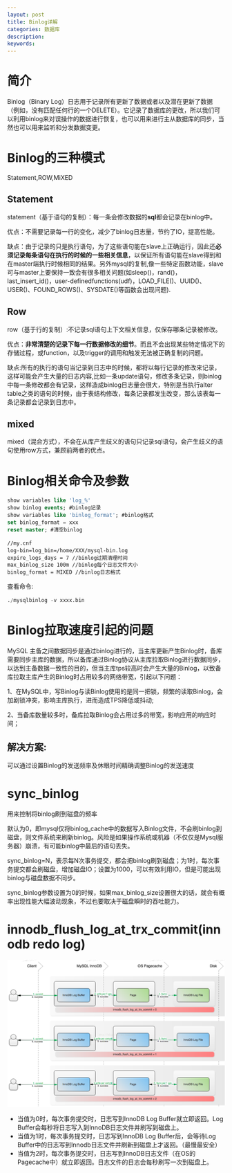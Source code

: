 ```yaml
---
layout: post
title: Binlog详解
categories: 数据库
description: 
keywords: 
---
```



# 简介

Binlog（Binary Log）日志用于记录所有更新了数据或者以及潜在更新了数据（例如，没有匹配任何行的一个DELETE）。它记录了数据库的更改，所以我们可以利用binlog来对误操作的数据进行恢复，也可以用来进行主从数据库的同步，当然也可以用来监听和分发数据变更。



# Binlog的三种模式

Statement,ROW,MiXED

## Statement

statement（基于语句的复制）：每一条会修改数据的**sql**都会记录在binlog中。

优点：不需要记录每一行的变化，减少了binlog日志量，节约了IO，提高性能。

缺点：由于记录的只是执行语句，为了这些语句能在slave上正确运行，因此还**必须记录每条语句在执行的时候的一些相关信息**，以保证所有语句能在slave得到和在master端执行时候相同的结果。另外mysql的复制,像一些特定函数功能，slave可与master上要保持一致会有很多相关问题(如sleep()，rand()，last_insert_id()，user-definedfunctions(udf)，LOAD_FILE()、UUID()、USER()、FOUND_ROWS()、SYSDATE()等函数会出现问题).

## Row

row（基于行的复制）:不记录sql语句上下文相关信息，仅保存哪条记录被修改。

优点：**非常清楚的记录下每一行数据修改的细节**。而且不会出现某些特定情况下的存储过程，或function，以及trigger的调用和触发无法被正确复制的问题。

缺点:所有的执行的语句当记录到日志中的时候，都将以每行记录的修改来记录，这样可能会产生大量的日志内容,比如一条update语句，修改多条记录，则binlog中每一条修改都会有记录，这样造成binlog日志量会很大，特别是当执行alter table之类的语句的时候，由于表结构修改，每条记录都发生改变，那么该表每一条记录都会记录到日志中。

## mixed

mixed（混合方式），不会在从库产生歧义的语句只记录sql语句，会产生歧义的语句使用row方式，兼顾前两者的优点。



# Binlog相关命令及参数
```sql
show variables like 'log_%'
show binlog events; #binlog记录
show variables like 'binlog_format'; #binlog格式
set binlog_format = xxx
reset master; #清空binlog
```

```xml
//my.cnf
log-bin=log_bin=/home/XXX/mysql-bin.log
expire_logs_days = 7 //binlog过期清理时间
max_binlog_size 100m //binlog每个日志文件大小
binlog_format = MIXED //binlog日志格式
```

查看命令:
```sql
./mysqlbinlog -v xxxx.bin
```




# Binlog拉取速度引起的问题

MySQL 主备之间数据同步是通过binlog进行的，当主库更新产生Binlog时，备库需要同步主库的数据，所以备库通过Binlog协议从主库拉取Binlog进行数据同步，以达到主备数据一致性的目的，但当主库tps较高时会产生大量的Binlog，以致备库拉取主库产生的Binlog时占用较多的网络带宽，引起以下问题：

1、在MySQL中，写Binlog与读Binlog使用的是同一把锁，频繁的读取Binlog，会加剧锁冲突，影响主库执行，进而造成TPS降低或抖动;

2、当备库数量较多时，备库拉取Binlog会占用过多的带宽，影响应用的响应时间；

## 解决方案:
可以通过设置Binlog的发送频率及休眼时间精确调整Binlog的发送速度



# sync_binlog

用来控制将binlog刷到磁盘的频率

默认为0，即mysql仅将binlog_cache中的数据写入Binlog文件，不会刷binlog到磁盘，则文件系统来刷新binlog。风险是如果操作系统或机器（不仅仅是Mysql服务器）崩溃，有可能binlog中最后的语句丢失。

sync_binlog=N，表示每N次事务提交，都会把binlog刷到磁盘；为1时，每次事务提交都会刷磁盘，增加磁盘IO；设置为1000，可以有效利用IO，但是可能出现binlog与磁盘数据不同步。

sync_binlog参数设置为0的时候，如果max_binlog_size设置很大的话，就会有概率出现性能大幅波动现象，不过也要取决于磁盘瞬时的吞吐能力。



# innodb_flush_log_at_trx_commit(innodb redo log)

![](/images/posts/2017-10-08-mysql-binlog.md/1.png)

- 当值为0时，每次事务提交时，日志写到InnoDB Log Buffer就立即返回。Log Buffer会每秒将日志写入到InnoDB日志文件并刷写到磁盘上。
- 当值为1时，每次事务提交时，日志写到InnoDB Log Buffer后，会等待Log Buffer中的日志写到Innodb日志文件并刷新到磁盘上才返回。（最慢最安全）
- 当值为2时，每次事务提交时，日志写到InnoDB日志文件（在OS的Pagecache中）就立即返回。日志文件的日志会每秒刷写一次到磁盘上。
 
 
 


